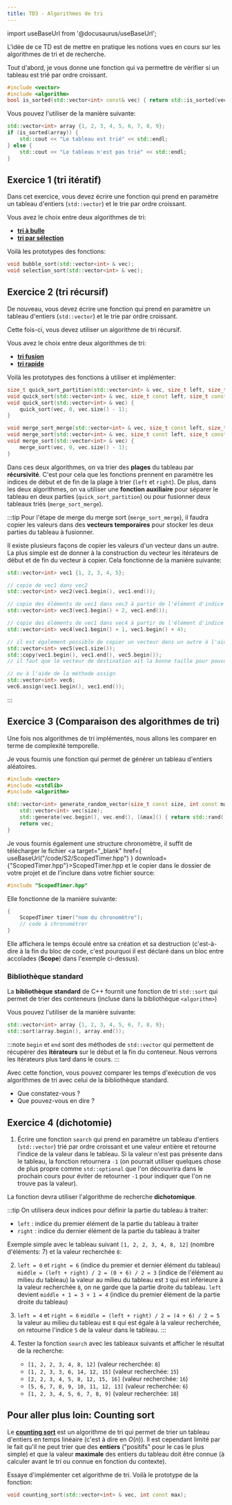 ```yaml
---
title: TD3 - Algorithmes de tri
---
```


import useBaseUrl from '@docusaurus/useBaseUrl';

L'idée de ce TD est de mettre en pratique les notions vues en cours sur les algorithmes de tri et de recherche.

Tout d'abord, je vous donne une fonction qui va permettre de vérifier si un tableau est trié par ordre croissant.
```cpp
#include <vector>
#include <algorithm>
bool is_sorted(std::vector<int> const& vec) { return std::is_sorted(vec.begin(), vec.end()); }
```

Vous pouvez l'utiliser de la manière suivante:
```cpp
std::vector<int> array {1, 2, 3, 4, 5, 6, 7, 8, 9};
if (is_sorted(array)) {
    std::cout << "Le tableau est trié" << std::endl;
} else {
    std::cout << "Le tableau n'est pas trié" << std::endl;
}
```

## Exercice 1 (tri itératif)

Dans cet exercice, vous devez écrire une fonction qui prend en paramètre un tableau d'entiers (`std::vector`) et le trie par ordre croissant.

Vous avez le choix entre deux algorithmes de tri:
- [**tri à bulle**](/Lessons/S2/Sorting/#tri-à-bulles-bubble-sort)
- [**tri par sélection**](/Lessons/S2/Sorting/#tri-par-sélection-selection-sort)

Voilà les prototypes des fonctions:
```cpp
void bubble_sort(std::vector<int> & vec);
void selection_sort(std::vector<int> & vec);
```

## Exercice 2 (tri récursif)

De nouveau, vous devez écrire une fonction qui prend en paramètre un tableau d'entiers (`std::vector`) et le trie par ordre croissant.

Cette fois-ci, vous devez utiliser un algorithme de tri récursif.

Vous avez le choix entre deux algorithmes de tri:
- [**tri fusion**](/Lessons/S2/Sorting/#tri-fusion-merge-sort)
- [**tri rapide**](/Lessons/S2/Sorting/#tri-rapide-quick-sort)

Voilà les prototypes des fonctions à utiliser et implémenter:
```cpp
size_t quick_sort_partition(std::vector<int> & vec, size_t left, size_t right);
void quick_sort(std::vector<int> & vec, size_t const left, size_t const right);
void quick_sort(std::vector<int> & vec) {
    quick_sort(vec, 0, vec.size() - 1);
}

void merge_sort_merge(std::vector<int> & vec, size_t const left, size_t const middle, size_t const right);
void merge_sort(std::vector<int> & vec, size_t const left, size_t const right);
void merge_sort(std::vector<int> & vec) {
    merge_sort(vec, 0, vec.size() - 1);
}
```

Dans ces deux algorithmes, on va trier des **plages** du tableau par **récursivité**. C'est pour cela que les fonctions prennent en paramètre les indices de début et de fin de la plage à trier (`left` et `right`).
De plus, dans les deux algorithmes, on va utiliser une **fonction auxiliaire** pour séparer le tableau en deux parties (`quick_sort_partition`) ou pour fusionner deux tableaux triés (`merge_sort_merge`).


:::tip
Pour l'étape de merge du merge sort (`merge_sort_merge`), il faudra copier les valeurs dans des **vecteurs temporaires** pour stocker les deux parties du tableau à fusionner.

Il existe plusieurs façons de copier les valeurs d'un vecteur dans un autre. La plus simple est de donner à la construction du vecteur les itérateurs de début et de fin du vecteur à copier.
Cela fonctionne de la manière suivante:
```cpp
std::vector<int> vec1 {1, 2, 3, 4, 5};

// copie de vec1 dans vec2
std::vector<int> vec2(vec1.begin(), vec1.end());

// copie des éléments de vec1 dans vec3 à partir de l'élément d'indice 2
std::vector<int> vec3(vec1.begin() + 2, vec1.end());

// copie des éléments de vec1 dans vec4 à partir de l'élément d'indice 1 jusqu'à l'élément d'indice 3
std::vector<int> vec4(vec1.begin() + 1, vec1.begin() + 4);

// il est également possible de copier un vecteur dans un autre à l'aide de la fonction std::copy
std::vector<int> vec5(vec1.size());
std::copy(vec1.begin(), vec1.end(), vec5.begin());
// il faut que le vecteur de destination ait la bonne taille pour pouvoir copier les valeurs

// ou à l'aide de la méthode assign
std::vector<int> vec6;
vec6.assign(vec1.begin(), vec1.end());
```
:::

## Exercice 3 (Comparaison des algorithmes de tri)

Une fois nos algorithmes de tri implémentés, nous allons les comparer en terme de complexité temporelle.

Je vous fournis une fonction qui permet de générer un tableau d'entiers aléatoires.
```cpp
#include <vector>
#include <cstdlib>
#include <algorithm>

std::vector<int> generate_random_vector(size_t const size, int const max = 100) {
    std::vector<int> vec(size);
    std::generate(vec.begin(), vec.end(), [&max]() { return std::rand() % max;} );
    return vec;
}
```

Je vous fournis également une structure chronomètre, il suffit de  télécharger le fichier <a target="_blank" href={ useBaseUrl("/code/S2/ScopedTimer.hpp") } download={"ScopedTimer.hpp"}>ScopedTimer.hpp</a> et le copier dans le dossier de votre projet et de l'inclure dans votre fichier source:
```cpp
#include "ScopedTimer.hpp"
```
Elle fonctionne de la manière suivante:
```cpp
{
    ScopedTimer timer("nom du chronomètre");
    // code à chronométrer
}
```

Elle affichera le temps écoulé entre sa création et sa destruction (c'est-à-dire à la fin du bloc de code, c'est pourquoi il est déclaré dans un bloc entre accolades (**Scope**) dans l'exemple ci-dessus).

### Bibliothèque standard

La **bibliothèque standard** de C++ fournit une fonction de tri `std::sort` qui permet de trier des conteneurs (incluse dans la bibliothèque `<algorithm>`)

Vous pouvez l'utiliser de la manière suivante:
```cpp
std::vector<int> array {1, 2, 3, 4, 5, 6, 7, 8, 9};
std::sort(array.begin(), array.end());
```

:::note
`begin` et `end` sont des méthodes de `std::vector` qui permettent de récupérer des **itérateurs** sur le début et la fin du conteneur.
Nous verrons les itérateurs plus tard dans le cours.
:::

Avec cette fonction, vous pouvez comparer les temps d'exécution de vos algorithmes de tri avec celui de la bibliothèque standard.

- Que constatez-vous ?
- Que pouvez-vous en dire ?


## Exercice 4 (dichotomie)

1. Écrire une fonction `search` qui prend en paramètre un tableau d'entiers (`std::vector`) trié par ordre croissant et une valeur entière et retourne l'indice de la valeur dans le tableau. Si la valeur n'est pas présente dans le tableau, la fonction retournera `-1` (on pourrait utiliser quelques chose de plus propre comme `std::optional` que l'on découvrira dans le prochain cours pour éviter de retourner `-1` pour indiquer que l'on ne trouve pas la valeur).

La fonction devra utiliser l'algorithme de recherche **dichotomique**.

:::tip
On utilisera deux indices pour définir la partie du tableau à traiter:
- `left` : indice du premier élément de la partie du tableau à traiter
- `right` : indice du dernier élément de la partie du tableau à traiter

Exemple simple avec le tableau suivant `[1, 2, 2, 3, 4, 8, 12]` (nombre d'éléments: 7) et la valeur recherchée `8`:

2. `left = 0` et `right = 6` (indice du premier et dernier élément du tableau)
    `middle = (left + right) / 2 = (0 + 6) / 2 = 3` (indice de l'élément au milieu du tableau)
    la valeur au milieu du tableau est `3` qui est inférieure à la valeur recherchée `8`, on ne garde que la partie droite du tableau.
    `left` devient `middle + 1 = 3 + 1 = 4` (indice du premier élément de la partie droite du tableau)
3. `left = 4` et `right = 6`
    `middle = (left + right) / 2 = (4 + 6) / 2 = 5`
    la valeur au milieu du tableau est `8` qui est égale à la valeur recherchée, on retourne l'indice `5` de la valeur dans le tableau.
:::

4. Tester la fonction `search` avec les tableaux suivants et afficher le résultat de la recherche:
   - `[1, 2, 2, 3, 4, 8, 12]` (valeur recherchée: `8`)
   - `[1, 2, 3, 3, 6, 14, 12, 15]` (valeur recherchée: `15`)
   - `[2, 2, 3, 4, 5, 8, 12, 15, 16]` (valeur recherchée: `16`)
   - `[5, 6, 7, 8, 9, 10, 11, 12, 13]` (valeur recherchée: `6`)
   - `[1, 2, 3, 4, 5, 6, 7, 8, 9]` (valeur recherchée: `10`)

## Pour aller plus loin: Counting sort

Le [**counting sort**](/Lessons/S2/Sorting/#tri-par-dénombrement-counting-sort) est un algorithme de tri qui permet de trier un tableau d'entiers en temps linéaire (c'est à dire en $O(n)$).
Il est cependant limité par le fait qu'il ne peut trier que des **entiers** ("positifs" pour le cas le plus simple) et que la valeur **maximale** des entiers du tableau doit être connue (à calculer avant le tri ou connue en fonction du contexte).

Essaye d'implémenter cet algorithme de tri.
Voilà le prototype de la fonction:
```cpp
void counting_sort(std::vector<int> & vec, int const max);
```